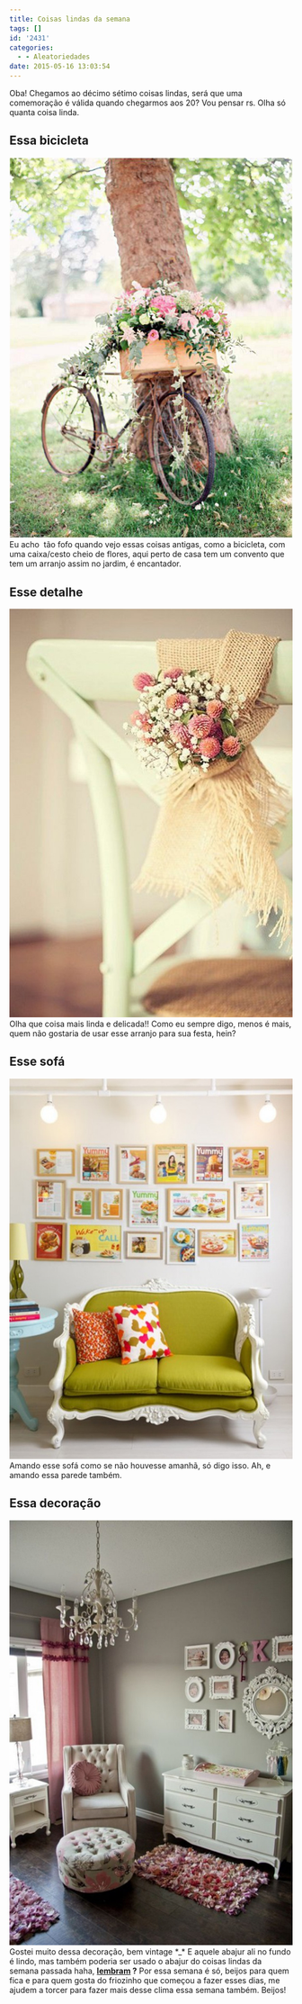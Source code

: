 ```yaml
---
title: Coisas lindas da semana
tags: []
id: '2431'
categories:
  - - Aleatoriedades
date: 2015-05-16 13:03:54
---
```


Oba! Chegamos ao décimo sétimo coisas lindas, será que uma comemoração é válida quando chegarmos aos 20? Vou pensar rs. Olha só quanta coisa linda.

## Essa bicicleta

[![bicicleta com flores ](/wp-content/uploads/2015/05/b90c2a12db38e812033a5f398af985f6.jpg)](/wp-content/uploads/2015/05/b90c2a12db38e812033a5f398af985f6.jpg) Eu acho  tão fofo quando vejo essas coisas antigas, como a bicicleta, com uma caixa/cesto cheio de flores, aqui perto de casa tem um convento que tem um arranjo assim no jardim, é encantador.

## Esse detalhe

[![enfeite de cadeira para festa](/wp-content/uploads/2015/05/b106956fd01fa1e13731ffc0ffcc29f7-711x1024.jpg)](/wp-content/uploads/2015/05/b106956fd01fa1e13731ffc0ffcc29f7.jpg) Olha que coisa mais linda e delicada!! Como eu sempre digo, menos é mais, quem não gostaria de usar esse arranjo para sua festa, hein?

## Esse sofá

[![decoração com quadrinhos e sofá verde clássico ](/wp-content/uploads/2015/05/f3937f14fb117498cf9b0f8ec36088af.jpg)](/wp-content/uploads/2015/05/f3937f14fb117498cf9b0f8ec36088af.jpg) Amando esse sofá como se não houvesse amanhã, só digo isso. Ah, e amando essa parede também.

## Essa decoração

[![decoração rosa/vintage ](/wp-content/uploads/2015/05/010bc4d45fd5591f7e444efc9afc8723-683x1024.jpg)](/wp-content/uploads/2015/05/010bc4d45fd5591f7e444efc9afc8723.jpg) Gostei muito dessa decoração, bem vintage \*\_\* E aquele abajur ali no fundo é lindo, mas também poderia ser usado o abajur do coisas lindas da semana passada haha, **[lembram](http://natalia.blog.br/2015/05/09/coisas-lindas-da-semana-16/) ?** Por essa semana é só, beijos para quem fica e para quem gosta do friozinho que começou a fazer esses dias, me ajudem a torcer para fazer mais desse clima essa semana também. Beijos!
